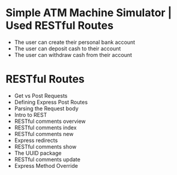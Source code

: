 # Simple ATM Machine Simulator | Used RESTful Routes
- The user can create their personal bank account
- The user can deposit cash to their account
- The user can withdraw cash from their account

# RESTful Routes
- Get vs Post Requests
- Defining Express Post Routes
- Parsing the Request body
- Intro to REST
- RESTful comments overview
- RESTful comments index
- RESTful comments new
- Express redirects
- RESTful comments show
- The UUID package
- RESTful comments update
- Express Method Override
